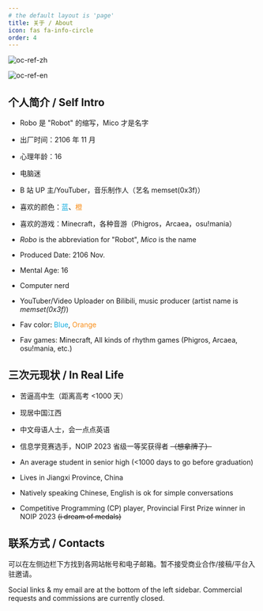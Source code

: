 ```yaml
---
# the default layout is 'page'
title: 关于 / About
icon: fas fa-info-circle
order: 4
---
```


![oc-ref-zh](https://storage.live.com/items/5FA5DFAE47A544F!121287:/oc-ref-zh.png?authkey=%21AC_KgUZjY4lFAV8)

![oc-ref-en](https://storage.live.com/items/5FA5DFAE47A544F!121293:/oc-ref-en.png?authkey=%21AC_KgUZjY4lFAV8)

## 个人简介 / Self Intro

- Robo 是 "Robot" 的缩写，Mico 才是名字
- 出厂时间：2106 年 11 月
- 心理年龄：16
- 电脑迷
- B 站 UP 主/YouTuber，音乐制作人（艺名 memset(0x3f)）
- 喜欢的颜色：<font color="#11acdf">蓝</font>、<font color="#f98d17">橙</font>
- 喜欢的游戏：Minecraft，各种音游（Phigros，Arcaea，osu!mania）

- _Robo_ is the abbreviation for "Robot", _Mico_ is the name
- Produced Date: 2106 Nov.
- Mental Age: 16
- Computer nerd
- YouTuber/Video Uploader on Bilibili, music producer (artist name is _memset(0x3f)_)
- Fav color: <font color="#11acdf">Blue</font>, <font color="#f98d17">Orange</font>
- Fav games: Minecraft, All kinds of rhythm games (Phigros, Arcaea, osu!mania, etc.)

## 三次元现状 / In Real Life

- 苦逼高中生（距离高考 <1000 天）
- 现居中国江西
- 中文母语人士，会一点点英语
- 信息学竞赛选手，NOIP 2023 省级一等奖获得者 ~~（想拿牌子）~~

- An average student in senior high (<1000 days to go before graduation)
- Lives in Jiangxi Province, China
- Natively speaking Chinese, English is ok for simple conversations
- Competitive Programming (CP) player, Provincial First Prize winner in NOIP 2023 ~~(i dream of medals)~~

## 联系方式 / Contacts

可以在左侧边栏下方找到各网站帐号和电子邮箱。暂不接受商业合作/接稿/平台入驻邀请。

Social links & my email are at the bottom of the left sidebar. Commercial requests and commissions are currently closed.
